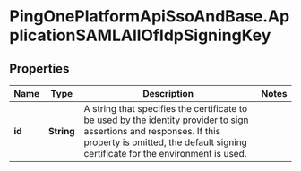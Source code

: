 # PingOnePlatformApiSsoAndBase.ApplicationSAMLAllOfIdpSigningKey

## Properties

Name | Type | Description | Notes
------------ | ------------- | ------------- | -------------
**id** | **String** | A string that specifies the certificate to be used by the identity provider to sign assertions and responses. If this property is omitted, the default signing certificate for the environment is used. | 


